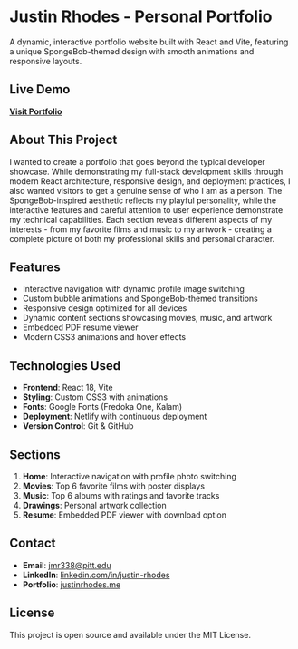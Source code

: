 # Justin Rhodes - Personal Portfolio

A dynamic, interactive portfolio website built with React and Vite, featuring a unique SpongeBob-themed design with smooth animations and responsive layouts.

## Live Demo

**[Visit Portfolio](https://justinrhodes.me)**

## About This Project

I wanted to create a portfolio that goes beyond the typical developer showcase. While demonstrating my full-stack development skills through modern React architecture, responsive design, and deployment practices, I also wanted visitors to get a genuine sense of who I am as a person. The SpongeBob-inspired aesthetic reflects my playful personality, while the interactive features and careful attention to user experience demonstrate my technical capabilities. Each section reveals different aspects of my interests - from my favorite films and music to my artwork - creating a complete picture of both my professional skills and personal character.

## Features

- Interactive navigation with dynamic profile image switching
- Custom bubble animations and SpongeBob-themed transitions
- Responsive design optimized for all devices
- Dynamic content sections showcasing movies, music, and artwork
- Embedded PDF resume viewer
- Modern CSS3 animations and hover effects

## Technologies Used

- **Frontend**: React 18, Vite
- **Styling**: Custom CSS3 with animations
- **Fonts**: Google Fonts (Fredoka One, Kalam)
- **Deployment**: Netlify with continuous deployment
- **Version Control**: Git & GitHub

## Sections

1. **Home**: Interactive navigation with profile photo switching
2. **Movies**: Top 6 favorite films with poster displays
3. **Music**: Top 6 albums with ratings and favorite tracks
4. **Drawings**: Personal artwork collection
5. **Resume**: Embedded PDF viewer with download option

## Contact

- **Email**: jmr338@pitt.edu
- **LinkedIn**: [linkedin.com/in/justin-rhodes](https://linkedin.com/in/justin-rhodes)
- **Portfolio**: [justinrhodes.me](https://justinrhodes.me)

## License

This project is open source and available under the MIT License.
